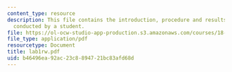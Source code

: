 ```yaml
---
content_type: resource
description: This file contains the introduction, procedure and results of an experiment
  conducted by a student.
file: https://ol-ocw-studio-app-production.s3.amazonaws.com/courses/18-091-mathematical-exposition-spring-2005/b46496ea92ac23c8894721bc83afd68d_lab1rw.pdf
file_type: application/pdf
resourcetype: Document
title: lab1rw.pdf
uid: b46496ea-92ac-23c8-8947-21bc83afd68d
---
```

